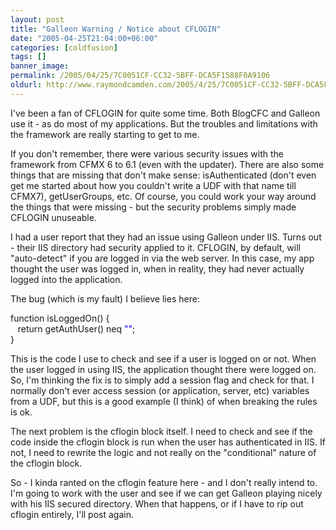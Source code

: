 ```yaml
---
layout: post
title: "Galleon Warning / Notice about CFLOGIN"
date: "2005-04-25T21:04:00+06:00"
categories: [coldfusion]
tags: []
banner_image: 
permalink: /2005/04/25/7C0051CF-CC32-5BFF-DCA5F1588F0A9106
oldurl: http://www.raymondcamden.com/2005/4/25/7C0051CF-CC32-5BFF-DCA5F1588F0A9106
---
```


I've been a fan of CFLOGIN for quite some time. Both BlogCFC and Galleon use it - as do most of my applications. But the troubles and limitations with the framework are really starting to get to me. 

If you don't remember, there were various security issues with the framework from CFMX 6 to 6.1 (even with the updater). There are also some things that are missing that don't make sense: isAuthenticated (don't even get me started about how you couldn't write a UDF with that name till CFMX7), getUserGroups, etc. Of course, you could work your way around the things that were missing - but the security problems simply made CFLOGIN unuseable. 

I had a user report that they had an issue using Galleon under IIS. Turns out - their IIS directory had security applied to it. CFLOGIN, by default, will "auto-detect" if you are logged in via the web server. In this case, my app thought the user was logged in, when in reality, they had never actually logged into the application.

The bug (which is my fault) I believe lies here:
<div class="code">function isLoggedOn() {<br>
&nbsp;&nbsp;&nbsp;return getAuthUser() neq <FONT COLOR=BLUE>""</FONT>;<br>
}</div>

This is the code I use to check and see if a user is logged on or not. When the user logged in using IIS, the application thought there were logged on. So, I'm thinking the fix is to simply add a session flag and check for that. I normally don't ever access session (or application, server, etc) variables from a UDF, but this is a good example (I think) of when breaking the rules is ok.

The next problem is the cflogin block itself. I need to check and see if the code inside the cflogin block is run when the user has authenticated in IIS. If not, I need to rewrite the logic and not really on the "conditional" nature of the cflogin block.

So - I kinda ranted on the cflogin feature here - and I don't really intend to. I'm going to work with the user and see if we can get Galleon playing nicely with his IIS secured directory. When that happens, or if I have to rip out cflogin entirely, I'll post again.